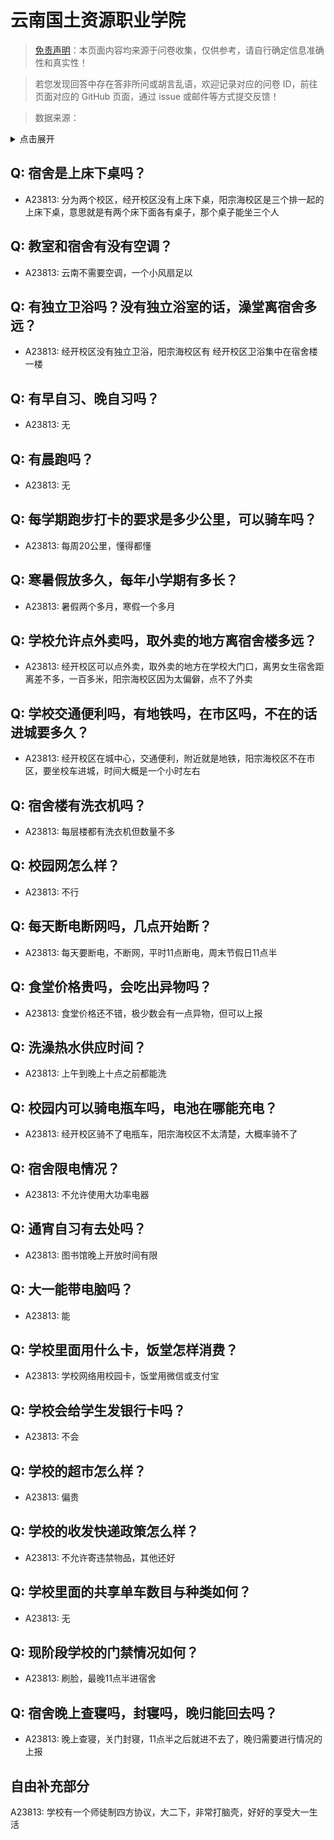 # 云南国土资源职业学院

> [免责声明](https://colleges.chat/#_3)：本页面内容均来源于问卷收集，仅供参考，请自行确定信息准确性和真实性！

> 若您发现回答中存在答非所问或胡言乱语，欢迎记录对应的问卷 ID，前往页面对应的 GitHub 页面，通过 issue 或邮件等方式提交反馈！

> 数据来源：

<details><summary>点击展开</summary>
<ul>
<li>A23813: 匿名 (2024 年 06 月)</li>
</ul>
</details>

## Q: 宿舍是上床下桌吗？

- A23813: 分为两个校区，经开校区没有上床下桌，阳宗海校区是三个排一起的上床下桌，意思就是有两个床下面各有桌子，那个桌子能坐三个人

## Q: 教室和宿舍有没有空调？

- A23813: 云南不需要空调，一个小风扇足以

## Q: 有独立卫浴吗？没有独立浴室的话，澡堂离宿舍多远？

- A23813: 经开校区没有独立卫浴，阳宗海校区有
经开校区卫浴集中在宿舍楼一楼

## Q: 有早自习、晚自习吗？

- A23813: 无

## Q: 有晨跑吗？

- A23813: 无

## Q: 每学期跑步打卡的要求是多少公里，可以骑车吗？

- A23813: 每周20公里，懂得都懂

## Q: 寒暑假放多久，每年小学期有多长？

- A23813: 暑假两个多月，寒假一个多月

## Q: 学校允许点外卖吗，取外卖的地方离宿舍楼多远？

- A23813: 经开校区可以点外卖，取外卖的地方在学校大门口，离男女生宿舍距离差不多，一百多米，阳宗海校区因为太偏僻，点不了外卖

## Q: 学校交通便利吗，有地铁吗，在市区吗，不在的话进城要多久？

- A23813: 经开校区在城中心，交通便利，附近就是地铁，阳宗海校区不在市区，要坐校车进城，时间大概是一个小时左右

## Q: 宿舍楼有洗衣机吗？

- A23813: 每层楼都有洗衣机但数量不多

## Q: 校园网怎么样？

- A23813: 不行

## Q: 每天断电断网吗，几点开始断？

- A23813: 每天要断电，不断网，平时11点断电，周末节假日11点半

## Q: 食堂价格贵吗，会吃出异物吗？

- A23813: 食堂价格还不错，极少数会有一点异物，但可以上报

## Q: 洗澡热水供应时间？

- A23813: 上午到晚上十点之前都能洗

## Q: 校园内可以骑电瓶车吗，电池在哪能充电？

- A23813: 经开校区骑不了电瓶车，阳宗海校区不太清楚，大概率骑不了

## Q: 宿舍限电情况？

- A23813: 不允许使用大功率电器

## Q: 通宵自习有去处吗？

- A23813: 图书馆晚上开放时间有限

## Q: 大一能带电脑吗？

- A23813: 能

## Q: 学校里面用什么卡，饭堂怎样消费？

- A23813: 学校网络用校园卡，饭堂用微信或支付宝

## Q: 学校会给学生发银行卡吗？

- A23813: 不会

## Q: 学校的超市怎么样？

- A23813: 偏贵

## Q: 学校的收发快递政策怎么样？

- A23813: 不允许寄违禁物品，其他还好

## Q: 学校里面的共享单车数目与种类如何？

- A23813: 无

## Q: 现阶段学校的门禁情况如何？

- A23813: 刷脸，最晚11点半进宿舍

## Q: 宿舍晚上查寝吗，封寝吗，晚归能回去吗？

- A23813: 晚上查寝，关门封寝，11点半之后就进不去了，晚归需要进行情况的上报

## 自由补充部分

A23813: 学校有一个师徒制四方协议，大二下，非常打脑壳，好好的享受大一生活